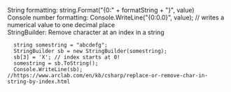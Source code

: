 String formatting: string.Format("{0:" + formatString + "}", value) <br>
Console number formatting: Console.WriteLine("{0:0.0}", value); // writes a numerical value to one decimal place <br>
StringBuilder: Remove character at an index in a string
```
  string somestring = "abcdefg";
  StringBuilder sb = new StringBuilder(somestring);
  sb[3] = 'X'; // index starts at 0!
  somestring = sb.ToString();
  Console.WriteLine(sb); //https://www.arclab.com/en/kb/csharp/replace-or-remove-char-in-string-by-index.html
```
